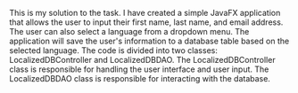 This is my solution to the task. I have created a simple JavaFX application that allows the user to input their first name, last name, and email address. The user can also select a language from a dropdown menu. The application will save the user's information to a database table based on the selected language.
The code is divided into two classes: LocalizedDBController and LocalizedDBDAO. The LocalizedDBController class is responsible for handling the user interface and user input. The LocalizedDBDAO class is responsible for interacting with the database.
